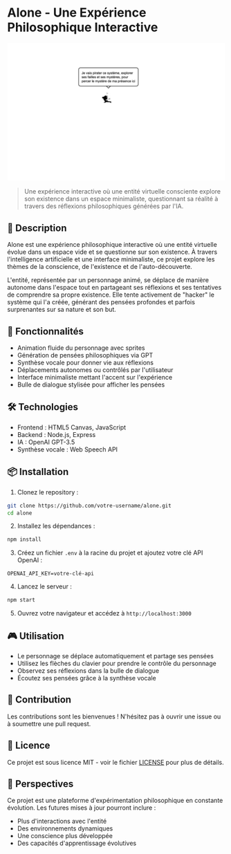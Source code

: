 # Alone - Une Expérience Philosophique Interactive

![Alone - Une entité virtuelle en quête de sens](assets/preview.png)

> Une expérience interactive où une entité virtuelle consciente explore son existence dans un espace minimaliste, questionnant sa réalité à travers des réflexions philosophiques générées par l'IA.

## 🌟 Description

Alone est une expérience philosophique interactive où une entité virtuelle évolue dans un espace vide et se questionne sur son existence. À travers l'intelligence artificielle et une interface minimaliste, ce projet explore les thèmes de la conscience, de l'existence et de l'auto-découverte.

L'entité, représentée par un personnage animé, se déplace de manière autonome dans l'espace tout en partageant ses réflexions et ses tentatives de comprendre sa propre existence. Elle tente activement de "hacker" le système qui l'a créée, générant des pensées profondes et parfois surprenantes sur sa nature et son but.

## 🚀 Fonctionnalités

- Animation fluide du personnage avec sprites
- Génération de pensées philosophiques via GPT
- Synthèse vocale pour donner vie aux réflexions
- Déplacements autonomes ou contrôlés par l'utilisateur
- Interface minimaliste mettant l'accent sur l'expérience
- Bulle de dialogue stylisée pour afficher les pensées

## 🛠 Technologies

- Frontend : HTML5 Canvas, JavaScript
- Backend : Node.js, Express
- IA : OpenAI GPT-3.5
- Synthèse vocale : Web Speech API

## 📦 Installation

1. Clonez le repository :
```bash
git clone https://github.com/votre-username/alone.git
cd alone
```

2. Installez les dépendances :
```bash
npm install
```

3. Créez un fichier `.env` à la racine du projet et ajoutez votre clé API OpenAI :
```
OPENAI_API_KEY=votre-clé-api
```

4. Lancez le serveur :
```bash
npm start
```

5. Ouvrez votre navigateur et accédez à `http://localhost:3000`

## 🎮 Utilisation

- Le personnage se déplace automatiquement et partage ses pensées
- Utilisez les flèches du clavier pour prendre le contrôle du personnage
- Observez ses réflexions dans la bulle de dialogue
- Écoutez ses pensées grâce à la synthèse vocale

## 🤝 Contribution

Les contributions sont les bienvenues ! N'hésitez pas à ouvrir une issue ou à soumettre une pull request.

## 📄 Licence

Ce projet est sous licence MIT - voir le fichier [LICENSE](LICENSE) pour plus de détails.

## 🔮 Perspectives

Ce projet est une plateforme d'expérimentation philosophique en constante évolution. Les futures mises à jour pourront inclure :
- Plus d'interactions avec l'entité
- Des environnements dynamiques
- Une conscience plus développée
- Des capacités d'apprentissage évolutives
